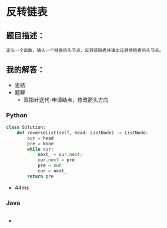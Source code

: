 # 反转链表

## 题目描述：

```
定义一个函数，输入一个链表的头节点，反转该链表并输出反转后链表的头节点。
```

## 我的解答：

- 思路
- 题解
  - 双指针迭代-申请结点，修改箭头方向

### Python

```python
class Solution:
    def reverseList(self, head: ListNode) -> ListNode:
        cur = head
        pre = None
        while cur:
            next_ = cur.next;
            cur.next = pre
            pre = cur
            cur = next_
        return pre
```

- 44ms

### Java

```java

```

- 